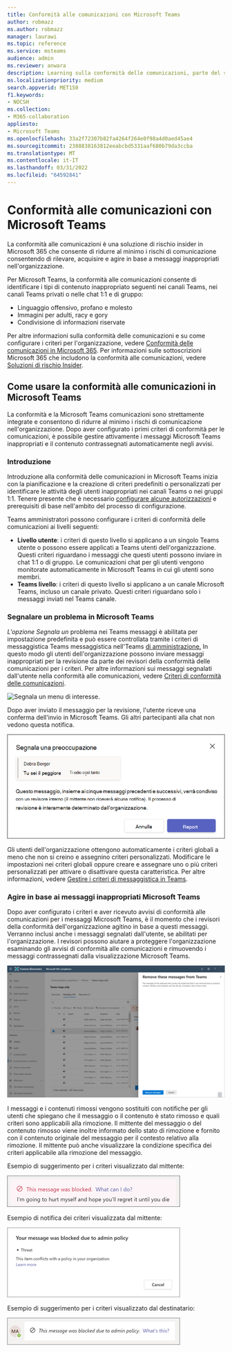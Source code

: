 ```yaml
---
title: Conformità alle comunicazioni con Microsoft Teams
author: robmazz
ms.author: robmazz
manager: laurawi
ms.topic: reference
ms.service: msteams
audience: admin
ms.reviewer: anwara
description: Learning sulla conformità delle comunicazioni, parte del set di soluzioni di rischio insider, dal punto di vista Microsoft Teams (fa parte della funzionalità di conformità alle comunicazioni M365).
ms.localizationpriority: medium
search.appverid: MET150
f1.keywords:
- NOCSH
ms.collection:
- M365-collaboration
appliesto:
- Microsoft Teams
ms.openlocfilehash: 33a2f72307b82fa4264f264e0f98a4d0aed45ae4
ms.sourcegitcommit: 2388838163812eeabcbd5331aaf680b79da3ccba
ms.translationtype: MT
ms.contentlocale: it-IT
ms.lasthandoff: 03/31/2022
ms.locfileid: "64592841"
---
```

# <a name="communication-compliance-with-microsoft-teams"></a>Conformità alle comunicazioni con Microsoft Teams

La conformità alle comunicazioni è una soluzione di rischio insider in Microsoft 365 che consente di ridurre al minimo i rischi di comunicazione consentendo di rilevare, acquisire e agire in base a messaggi inappropriati nell'organizzazione.

Per Microsoft Teams, la conformità alle comunicazioni consente di identificare i [](/microsoft-365/compliance/communication-compliance-feature-reference) tipi di contenuto inappropriato seguenti nei canali Teams, nei canali Teams privati o nelle chat 1:1 e di gruppo:

- Linguaggio offensivo, profano e molesto
- Immagini per adulti, racy e gory
- Condivisione di informazioni riservate

Per altre informazioni sulla conformità delle comunicazioni e su come configurare i criteri per l'organizzazione, vedere [Conformità delle comunicazioni in Microsoft 365](/microsoft-365/compliance/communication-compliance). Per informazioni sulle sottoscrizioni Microsoft 365 che includono la conformità alle comunicazioni, vedere [Soluzioni di rischio Insider](/microsoft-365/compliance/insider-risk-solution-overview#communication-compliance).

## <a name="how-to-use-communication-compliance-in-microsoft-teams"></a>Come usare la conformità alle comunicazioni in Microsoft Teams

La conformità e la Microsoft Teams comunicazioni sono strettamente integrate e consentono di ridurre al minimo i rischi di comunicazione nell'organizzazione. Dopo aver configurato i primi criteri di conformità per le comunicazioni, è possibile gestire attivamente i messaggi Microsoft Teams inappropriati e il contenuto contrassegnati automaticamente negli avvisi.

### <a name="getting-started"></a>Introduzione

Introduzione alla conformità delle comunicazioni in Microsoft Teams inizia con la pianificazione e [](/microsoft-365/compliance/communication-compliance-plan) la creazione di criteri predefiniti o personalizzati per identificare le attività degli utenti inappropriati nei canali Teams o nei gruppi 1:1. Tenere presente che è necessario [configurare alcune autorizzazioni](/microsoft-365/compliance/communication-compliance-configure) e prerequisiti di base nell'ambito del processo di configurazione.

Teams amministratori possono configurare i criteri di conformità delle comunicazioni ai livelli seguenti:

- **Livello utente**: i criteri di questo livello si applicano a un singolo Teams utente o possono essere applicati a Teams utenti dell'organizzazione. Questi criteri riguardano i messaggi che questi utenti possono inviare in chat 1:1 o di gruppo. Le comunicazioni chat per gli utenti vengono monitorate automaticamente in Microsoft Teams in cui gli utenti sono membri.
- **Teams livello**: i criteri di questo livello si applicano a un canale Microsoft Teams, incluso un canale privato. Questi criteri riguardano solo i messaggi inviati nel Teams canale.

### <a name="report-a-concern-in-microsoft-teams"></a>Segnalare un problema in Microsoft Teams

*L'opzione Segnala un* problema nei Teams messaggi è abilitata per impostazione predefinita e può essere controllata tramite i criteri di messaggistica Teams messaggistica nell'Teams [di amministrazione.](/microsoftteams/manage-teams-in-modern-portal) In questo modo gli utenti dell'organizzazione possono inviare messaggi inappropriati per la revisione da parte dei revisori della conformità delle comunicazioni per i criteri. Per altre informazioni sui messaggi segnalati dall'utente nella conformità alle comunicazioni, vedere [Criteri di conformità delle comunicazioni](/microsoft-365/compliance/communication-compliance-policies#user-reported-messages-policy).

![Segnala un menu di interesse.](./media/communication-compliance-report-a-concern-full-menu.png)

Dopo aver inviato il messaggio per la revisione, l'utente riceve una conferma dell'invio in Microsoft Teams. Gli altri partecipanti alla chat non vedono questa notifica.

![Segnalare una conferma di preoccupazione.](./media/communication-compliance-report-a-concern.png)

Gli utenti dell'organizzazione ottengono automaticamente i criteri globali a meno che non si creino e assegnino criteri personalizzati. Modificare le impostazioni nei criteri globali oppure creare e assegnare uno o più criteri personalizzati per attivare o disattivare questa caratteristica. Per altre informazioni, vedere [Gestire i criteri di messaggistica in Teams](/microsoftteams/messaging-policies-in-teams).

### <a name="act-on-inappropriate-messages-in-microsoft-teams"></a>Agire in base ai messaggi inappropriati Microsoft Teams

Dopo aver configurato i criteri e aver ricevuto avvisi di conformità alle comunicazioni per i messaggi Microsoft Teams, è il momento che i revisori della conformità dell'organizzazione agitino in base a questi messaggi. Verranno inclusi anche i messaggi segnalati dall'utente, se abilitati per l'organizzazione. I revisori possono aiutare a proteggere l'organizzazione esaminando gli avvisi di conformità alle comunicazioni e rimuovendo i messaggi contrassegnati dalla visualizzazione Microsoft Teams.

![Rimuovere un messaggio in Teams.](./media/communication-compliance-remove-teams-message.png)

I messaggi e i contenuti rimossi vengono sostituiti con notifiche per gli utenti che spiegano che il messaggio o il contenuto è stato rimosso e quali criteri sono applicabili alla rimozione. Il mittente del messaggio o del contenuto rimosso viene inoltre informato dello stato di rimozione e fornito con il contenuto originale del messaggio per il contesto relativo alla rimozione. Il mittente può anche visualizzare la condizione specifica dei criteri applicabile alla rimozione del messaggio.

Esempio di suggerimento per i criteri visualizzato dal mittente:

![Suggerimento per i criteri per il mittente.](./media/communication-compliance-warning-1.png)

Esempio di notifica dei criteri visualizzata dal mittente:

![Informazioni sulle condizioni dei criteri per il mittente.](./media/communication-compliance-warning-2.png)

Esempio di suggerimento per i criteri visualizzato dal destinatario:

![Suggerimento per i criteri per il destinatario.](./media/communication-compliance-warning-3.png)